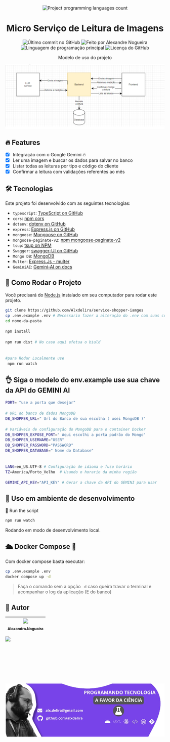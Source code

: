 <div align="center">
  <img 
      alt="Project programming languages count" 
      src="https://encrypted-tbn0.gstatic.com/images?q=tbn:ANd9GcTevuK6TdTHsn-BiH-SH3l7DBL42A5nX7oVWw&s"
      width="200px"
  >  
  <h1 align="center">Micro Serviço de Leitura de Imagens</h1>

  <p align="center">   
    <img 
      alt="Último commit no GitHub" 
      src="https://img.shields.io/github/last-commit/Alxdelira/service-shopper-iamges?color=6A57D5"
    >   
    <img 
      alt="Feito por Alexandre Nogueira" 
      src="https://img.shields.io/badge/made%20by-Alexandre%20Nogueira-%20?color=6A57D5"
    >
    <img 
      alt="Linguagem de programação principal" 
      src="https://img.shields.io/github/languages/top/Alxdelira/service-shopper-iamges?color=6A57D5"
    >
    <img 
      alt="Licença do GitHub" 
      src="https://img.shields.io/github/license/Alxdelira/service-shopper-iamges?color=6A57D5"
    >
  </p>

  <p align="center">Modelo de uso do projeto</p>
  <img align="center" src="./assets/modeloUso.png" alt="banner"/>

</div>

## 🔥 Features

- [x] Integração com o Google Gemini 🔥
- [x] Ler uma imagem e buscar os dados para salvar no banco
- [x] Listar todas as leituras por tipo e código do cliente
- [x] Confirmar a leitura com validações referentes ao mês

## 🛠️ Tecnologias

Este projeto foi desenvolvido com as seguintes tecnologias:

- `typescript`: [TypeScript on GitHub](https://github.com/microsoft/TypeScript)
- `cors`: [npm cors](https://www.npmjs.com/package/cors)
- `dotenv`: [dotenv on GitHub](https://github.com/motdotla/dotenv)
- `express`: [Express.js on GitHub](https://github.com/expressjs/express)
- `mongoose`: [Mongoose on GitHub](https://github.com/Automattic/mongoose)
- `mongoose-paginate-v2`: [npm mongoose-paginate-v2](https://www.npmjs.com/package/mongoose-paginate-v2)
- `tsup`: [tsup on NPM](https://www.npmjs.com/package/tsup)
- `Swagger`: [swagger-UI on GitHub](https://github.com/swagger-api/swagger-ui)
- `Mongo DB`: [MongoDB](https://www.mongodb.com/pt-br)
- `Multer`: [Express.Js - multer](https://github.com/expressjs/multer)
- `GeminiAI`: [Gemini-AI on docs](https://ai.google.dev/gemini-api/docs)

## 🚀 Como Rodar o Projeto

Você precisará do [Node.js](https://nodejs.org) instalado em seu computador para rodar este projeto.

```bash
git clone https://github.com/Alxdelira/service-shopper-iamges
cp .env.example .env # Necessario fazer a alteração do .env com suas configurações.
cd nome-da-pasta

npm install

npm run dist # No caso aqui efetua o biuld 


#para Rodar Localmente use 
 npm run watch
```

## 👌 Siga o modelo do env.example use sua chave da API do GEMINI AI 

```bash
PORT= "use a porta que desejar"

# URL do banco de dados MongoDB
DB_SHOPPER_URL=" Url do Banco de sua escolha ( usei MongoDB )"

# Variáveis de configuração do MongoDB para o container Docker
DB_SHOPPER_EXPOSE_PORT=" Aqui escolhi a porta padrão do Mongo"
DB_SHOPPER_USERNAME="USER"
DB_SHOPPER_PASSWORD="PASSWORD"
DB_SHOPPER_DATABASE=" Nome do Database" 


LANG=en_US.UTF-8 # Configuração de idioma e fuso horário
TZ=America/Porto_Velho  # Usando o horario da minha região

GEMINI_API_KEY="API_KEY" # Gerar a chave da API do GEMINI para usar 

````


## 🤖 Uso em ambiente de desenvolvimento



🔧 Run the script

```bash
npm run watch
```
Rodando em modo de desenvolvimento local.<br/>

## 🛳️ Docker Compose 🐋

Com docker compose basta executar:
```bash
cp .env.example .env
docker compose up -d 
```

> Faça o comando sem a opção `-d` caso queira travar o terminal e acompanhar o log da aplicação (E do banco)






##  🐐 Autor

| [<img width="150px"  src="https://avatars.githubusercontent.com/u/102405026?v=4"><br><sub>Alexandre Nogueira</sub>](https://github.com/Alxdelira) |
| :-----------------------------------------------------------------------------------------------------------------------------------------------: |
<a target="_blank" href="https://www.linkedin.com/in/alxdelira/"><img src="https://img.shields.io/badge/linkedin-%230077B5.svg?style=for-the-badge&logo=linkedin&logoColor=white"/></a>

<br />
<br />
<br />
<br />
<br />
<br />
<p align="center">
  <a href="https://portfolioalxdelira.vercel.app/" target="_blank">
    <img align="center" src="https://raw.githubusercontent.com/Alxdelira/Alxdelira/main/.github/assets/footer.png" alt="banner"/>
  </a>
</p>
